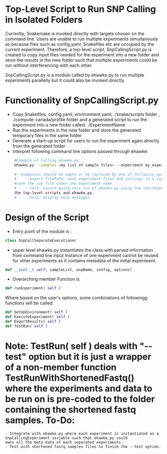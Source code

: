 Top-Level Script to Run SNP Calling in Isolated Folders
============================
Currently, Snakemake is invoked directly with targets chosen on the command line. Users are unable to run multiple experiments simultanously as
because files such as config.yaml, Snakefiles etc are occupied by the current experiment. Therefore, a top-level script, SnpCallingScript.py is created to copy input files
needed for the experiment into a new folder and store the results in the new folder such that multiple experiments could be run without interferencing with 
each other.

SnpCallingScript.py is a module called by ehawke.py to run multiple experiments parallelly but it could also be invoked directly.

Functionality of SnpCallingScript.py
==============================
  - Copy Snakefiles, config.yaml, environment.yaml, ./snake/scripts folder , ./compute-canada/profile folder and a generated script to run the experiment into a new folder called:
  ./ExperimentName
  - Run the experiments in the new folder and store the generated temporary files in the same folder
  - Generate a start-up script for users to run the experiment again directly from the generated folder
  - Interpret following command line options passed through ehawke:
```bash
    #Example of Calling ehawke.py:
    ehawke.py --samples <my list of sample files> --experiment my_experiment_name --config <my config> --snpOption
    
    #--snpOption should be empty or be replaced by one of following options:
    #    --export filePath: save experiment files and settings to a zip file with filePath specified. If no path filePath presents, 
    #save the zip file under the experiment name.
    #    --test: Launch quick test run of ehawke.py using the shortened fastq samples previously stored to verify the sanity of 
    the top-level scripts and ehawke.py.
    #    --help: display help messages  
```
Design of the Script
===============================
  - Entry point of the module is : 
  ```python
  class SnpCallSeparateExecutioner
  ```
  - upper level ehawke.py instantiates the class with parsed information from command line input
    Instance of one experiment cannot be reused for other experiments as it contains metadata of the initial experiment.
  ```python
  def __init__( self, sampleList, expName, config, options)
  ```
  - Overarching member Function is 
  ```python
  def runExperiment( self )
  ```
  Where based on the user's options, some combinations of followingg functions will be called:
  ```python
  def SetUpEnvironment( self )
  def ExecuteExperiment( self )
  def ExportResults( self )
  def TestRun( self )
  ```
  Note: TestRun( self ) deals with "--test" option but it is just a wrapper of a non-member function TestRunWithShortenedFastq() where
  the experiments and data to be run on is pre-coded to the folder containing the shortened fastq samples.
To-Do:
================================
    - Integrate with ehawke.py where each experiment is instantiated as a SnpCallingExperiment variable such that ehawke.py could
    owns all the meta-data of each separated experiments.
    - Test with shortened fastq samples files to finish the --test option.
